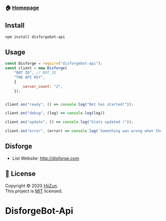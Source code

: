 ### 🏠 [Homepage](https://disforge.com)

## Install

```sh
npm install disforgebot-api
```

## Usage

```js
const Disforge = require("disforgebot-api");
const client = new Disforge(
    "BOT ID", // BOT_ID
    "THE API KEY",
    {
        server_count: "2",
    });


client.on("ready", () => console.log("Bot has started!"));

client.on("debug", (log) => console.log(log))

client.on("update", () => console.log("Stats updated !"));

client.on("error", (error) => console.log(`Something was wrong when the module has posted stats: ${error}`));
```

## **Disforge**

* List Website: http://disforge.com

## 📝 License

Copyright © 2020 [HiiZun](https://github.com/hiizun).<br />
This project is [MIT](https://github.com/bladebotlist/bbl-api/blob/master/LICENSE) licensed.
# DisforgeBot-Api
